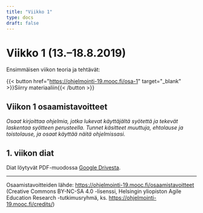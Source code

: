 ```yaml
---
title: "Viikko 1"
type: docs
draft: false
---
```


# Viikko 1 (13.–18.8.2019)

Ensimmäisen viikon teoria ja tehtävät: 

{{< button href="https://ohjelmointi-19.mooc.fi/osa-1" target="_blank" >}}Siirry materiaaliin{{< /button >}}

## Viikon 1 osaamistavoitteet

*Osaat kirjoittaa ohjelmia, jotka lukevat käyttäjältä syötettä ja tekevät laskentaa syötteen perusteella. Tunnet käsitteet muuttuja, ehtolause ja toistolause, ja osaat käyttää näitä ohjelmissasi.*


## 1. viikon diat

Diat löytyvät PDF-muodossa [Google Drivesta](https://drive.google.com/file/d/1JL98cRvrC_z9Op2wRRLXlR-HKcnbVd1Z/view?usp=sharing).


---


Osaamistavoitteiden lähde: https://ohjelmointi-19.mooc.fi/osaamistavoitteet (Creative Commons BY-NC-SA 4.0 -lisenssi, Helsingin yliopiston Agile Education Research -tutkimusryhmä, ks. https://ohjelmointi-19.mooc.fi/credits/)
